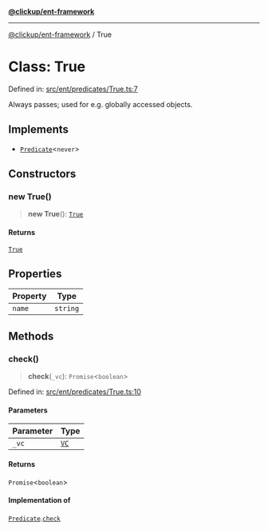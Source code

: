 [**@clickup/ent-framework**](../README.md)

***

[@clickup/ent-framework](../globals.md) / True

# Class: True

Defined in: [src/ent/predicates/True.ts:7](https://github.com/clickup/ent-framework/blob/master/src/ent/predicates/True.ts#L7)

Always passes; used for e.g. globally accessed objects.

## Implements

- [`Predicate`](../interfaces/Predicate.md)\<`never`\>

## Constructors

### new True()

> **new True**(): [`True`](True.md)

#### Returns

[`True`](True.md)

## Properties

| Property | Type |
| ------ | ------ |
| <a id="name"></a> `name` | `string` |

## Methods

### check()

> **check**(`_vc`): `Promise`\<`boolean`\>

Defined in: [src/ent/predicates/True.ts:10](https://github.com/clickup/ent-framework/blob/master/src/ent/predicates/True.ts#L10)

#### Parameters

| Parameter | Type |
| ------ | ------ |
| `_vc` | [`VC`](VC.md) |

#### Returns

`Promise`\<`boolean`\>

#### Implementation of

[`Predicate`](../interfaces/Predicate.md).[`check`](../interfaces/Predicate.md#check)
